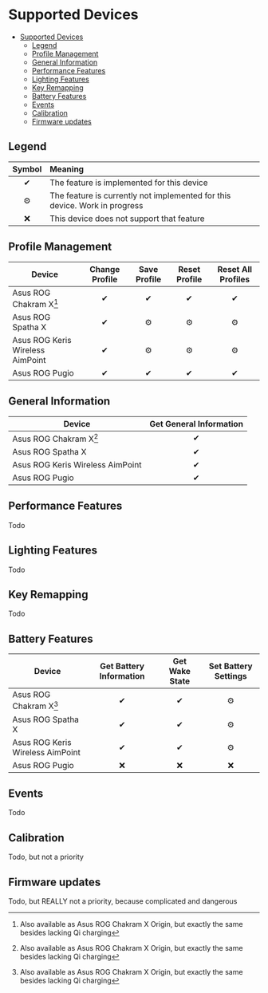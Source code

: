 # Supported Devices

- [Supported Devices](#supported-devices)
	- [Legend](#legend)
	- [Profile Management](#profile-management)
	- [General Information](#general-information)
	- [Performance Features](#performance-features)
	- [Lighting Features](#lighting-features)
	- [Key Remapping](#key-remapping)
	- [Battery Features](#battery-features)
	- [Events](#events)
	- [Calibration](#calibration)
	- [Firmware updates](#firmware-updates)

## Legend

| Symbol | Meaning                                                                    |
| :----: | :------------------------------------------------------------------------- |
|   ✔    | The feature is implemented for this device                                 |
|   ⚙    | The feature is currently not implemented for this device. Work in progress |
|   ❌    | This device does not support that feature                                  |

## Profile Management

| Device                           | Change Profile | Save Profile | Reset Profile | Reset All Profiles |
| -------------------------------- | :------------: | :----------: | :-----------: | :----------------: |
| Asus ROG Chakram X[^1]           |       ✔        |      ✔       |       ✔       |         ✔          |
| Asus ROG Spatha X                |       ✔        |      ⚙       |       ⚙       |         ⚙          |
| Asus ROG Keris Wireless AimPoint |       ✔        |      ⚙       |       ⚙       |         ⚙          |
| Asus ROG Pugio                   |       ✔        |      ✔       |       ✔       |         ✔          |

## General Information

| Device                           | Get General Information |
| -------------------------------- | :---------------------: |
| Asus ROG Chakram X[^1]           |            ✔            |
| Asus ROG Spatha X                |            ✔            |
| Asus ROG Keris Wireless AimPoint |            ✔            |
| Asus ROG Pugio                   |            ✔            |

## Performance Features

Todo

## Lighting Features

Todo

## Key Remapping

Todo

## Battery Features

| Device                           | Get Battery Information | Get Wake State | Set Battery Settings |
| -------------------------------- | :---------------------: | :------------: | :------------------: |
| Asus ROG Chakram X[^1]           |            ✔            |       ✔        |          ⚙           |
| Asus ROG Spatha X                |            ✔            |       ✔        |          ⚙           |
| Asus ROG Keris Wireless AimPoint |            ✔            |       ✔        |          ⚙           |
| Asus ROG Pugio                   |            ❌            |       ❌        |          ❌           |


## Events

Todo

## Calibration
Todo, but not a priority

## Firmware updates
Todo, but REALLY not a priority, because complicated and dangerous

[^1]: Also available as Asus ROG Chakram X Origin, but exactly the same besides lacking Qi charging
